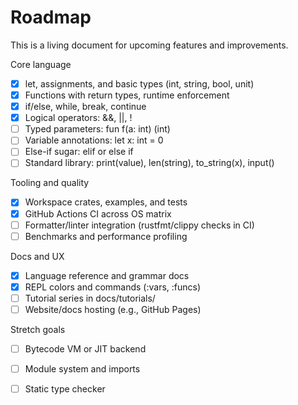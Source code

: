 # Roadmap

This is a living document for upcoming features and improvements.

Core language
- [x] let, assignments, and basic types (int, string, bool, unit)
- [x] Functions with return types, runtime enforcement
- [x] if/else, while, break, continue
- [x] Logical operators: &&, ||, !
- [ ] Typed parameters: fun f(a: int) (int)
- [ ] Variable annotations: let x: int = 0
- [ ] Else-if sugar: elif or else if
- [ ] Standard library: print(value), len(string), to_string(x), input()

Tooling and quality
- [x] Workspace crates, examples, and tests
- [x] GitHub Actions CI across OS matrix
- [ ] Formatter/linter integration (rustfmt/clippy checks in CI)
- [ ] Benchmarks and performance profiling

Docs and UX
- [x] Language reference and grammar docs
- [x] REPL colors and commands (:vars, :funcs)
- [ ] Tutorial series in docs/tutorials/
- [ ] Website/docs hosting (e.g., GitHub Pages)

Stretch goals
- [ ] Bytecode VM or JIT backend
- [ ] Module system and imports
- [ ] Static type checker

